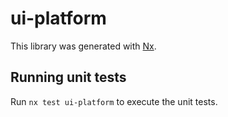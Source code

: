 # ui-platform

This library was generated with [Nx](https://nx.dev).

## Running unit tests

Run `nx test ui-platform` to execute the unit tests.
